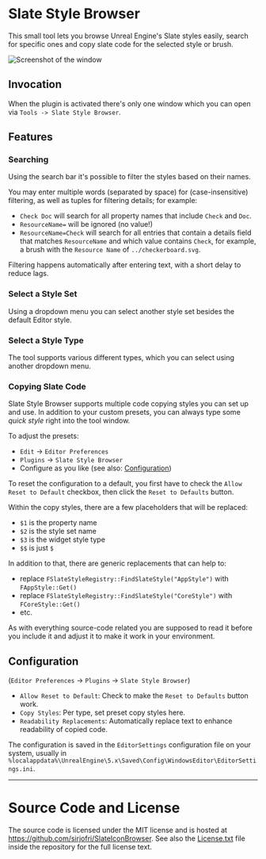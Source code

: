# Slate Style Browser

This small tool lets you browse Unreal Engine's Slate styles easily, search for specific ones and copy slate code for the selected style or brush.

![Screenshot of the window](Documentation/WindowScreenshot.png)

## Invocation

When the plugin is activated there's only one window which you can open via `Tools -> Slate Style Browser`.

## Features

### Searching

Using the search bar it's possible to filter the styles based on their names.

You may enter multiple words (separated by space) for (case-insensitive) filtering, as well as tuples for filtering details; for example:

* `Check Doc` will search for all property names that include `Check` and `Doc`.
* `ResourceName=` will be ignored (no value!)
* `ResourceName=Check` will search for all entries that contain a details field that matches `ResourceName` and which value contains `Check`, for example, a brush with the `Resource Name` of `../checkerboard.svg`.

Filtering happens automatically after entering text, with a short delay to reduce lags.

### Select a Style Set

Using a dropdown menu you can select another style set besides the default Editor style.

### Select a Style Type

The tool supports various different types, which you can select using another dropdown menu.

### Copying Slate Code

Slate Style Browser supports multiple code copying styles you can set up and use.
In addition to your custom presets, you can always type some _quick style_ right into the tool window.

To adjust the presets:

* `Edit` &rarr; `Editor Preferences`
* `Plugins` &rarr; `Slate Style Browser`
* Configure as you like (see also: [Configuration](#Configuration))

To reset the configuration to a default, you first have to check the `Allow Reset to Default` checkbox, then click the `Reset to Defaults` button.

Within the copy styles, there are a few placeholders that will be replaced:

* `$1` is the property name
* `$2` is the style set name
* `$3` is the widget style type
* `$$` is just `$`

In addition to that, there are generic replacements that can help to:

* replace `FSlateStyleRegistry::FindSlateStyle("AppStyle")` with `FAppStyle::Get()`
* replace `FSlateStyleRegistry::FindSlateStyle("CoreStyle")` with `FCoreStyle::Get()`
* etc.

As with everything source-code related you are supposed to read it before you include it and adjust it to make it work in your environment.

## Configuration

(`Editor Preferences` &rarr; `Plugins` &rarr; `Slate Style Browser`)

* `Allow Reset to Default`: Check to make the `Reset to Defaults` button work.
* `Copy Styles`: Per type, set preset copy styles here.
* `Readability Replacements`: Automatically replace text to enhance readability of copied code.

The configuration is saved in the `EditorSettings` configuration file on your system, usually in `%localappdata%\UnrealEngine\5.x\Saved\Config\WindowsEditor\EditorSettings.ini`.

---

# Source Code and License

The source code is licensed under the MIT license and is hosted at <https://github.com/sirjofri/SlateIconBrowser>.
See also the [License.txt](https://github.com/sirjofri/SlateIconBrowser/blob/master/License.txt) file inside the repository for the full license text.